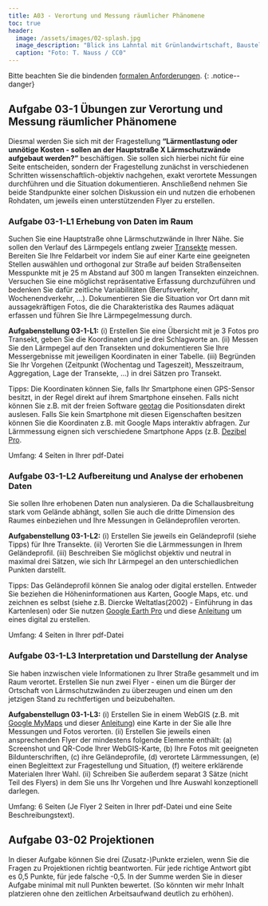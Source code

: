 ```yaml
---
title: A03 - Verortung und Messung räumlicher Phänomene
toc: true
header:
  image: /assets/images/02-splash.jpg
  image_description: "Blick ins Lahntal mit Grünlandwirtschaft, Baustelle für Stromtrassen und Regenbogen."
  caption: "Foto: T. Nauss / CC0"
---
```



Bitte beachten Sie die bindenden [formalen Anforderungen](https://geomoer.github.io/moer-meko//unit00/unit00-03_assignments.html#formale-anforderungen).
{: .notice--danger}


## Aufgabe 03-1 Übungen zur Verortung und Messung räumlicher Phänomene

Diesmal werden Sie sich mit der Fragestellung **“Lärmentlastung oder unnötige Kosten - sollen an der Hauptstraße X Lärmschutzwände aufgebaut werden?”** beschäftigen. Sie sollen sich hierbei nicht für eine Seite entscheiden, sondern der Fragestellung zunächst in verschiedenen Schritten wissenschaftlich-objektiv nachgehen, exakt verortete Messungen durchführen und die Situation dokumentieren. Anschließend nehmen Sie beide Standpunkte einer solchen Diskussion ein und nutzen die erhobenen Rohdaten, um jeweils einen unterstützenden Flyer zu erstellen.

### Aufgabe 03-1-L1 Erhebung von Daten im Raum

Suchen Sie eine Hauptstraße ohne Lärmschutzwände in Ihrer Nähe. Sie sollen den Verlauf des Lärmpegels entlang zweier [Transekte](https://de.wikipedia.org/wiki/Transekt) messen. Bereiten Sie Ihre Feldarbeit vor indem Sie auf einer Karte eine geeigneten Stellen auswählen und orthogonal zur Straße auf beiden Straßenseiten Messpunkte mit je 25 m Abstand auf 300 m langen Transekten einzeichnen. Versuchen Sie eine möglichst repräsentative Erfassung durchzuführen und bedenken Sie dafür zeitliche Variabilitäten (Berufsverkehr, Wochenendverkehr, ...).
Dokumentieren Sie die Situation vor Ort dann mit aussagekräftigen Fotos, die die Charakteristika des Raumes adäquat erfassen und führen Sie Ihre Lärmpegelmessung durch.

**Aufgabenstellung 03-1-L1:** (i) Erstellen Sie eine Übersicht mit je 3 Fotos pro Transekt, geben Sie die Koordinaten und je drei Schlagworte an. (ii) Messen Sie den Lärmpegel auf den Transekten und dokumentieren Sie Ihre Messergebnisse mit jeweiligen Koordinaten in einer Tabelle. (iii) Begründen Sie Ihr Vorgehen (Zeitpunkt (Wochentag und Tageszeit), Messzeitraum, Aggregation, Lage der Transekte, ...) in drei Sätzen pro Transekt.

Tipps: Die Koordinaten können Sie, falls Ihr Smartphone einen GPS-Sensor besitzt, in der Regel direkt auf ihrem Smartphone einsehen. Falls nicht können Sie z.B. mit der freien Software [geotag](https://www.heise.de/download/product/geotag-54809) die Positionsdaten direkt auslesen. Falls Sie kein Smartphone mit diesen Eigenschaften besitzen können Sie die Koordinaten z.B. mit Google Maps interaktiv abfragen. Zur Lärmmessung eignen sich verschiedene Smartphone Apps (z.B. [Dezibel Pro](https://play.google.com/store/apps/details?id=com.dbmeterpro.dbmeter&hl=de).

Umfang: 4 Seiten in Ihrer pdf-Datei


### Aufgabe 03-1-L2 Aufbereitung und Analyse der erhobenen Daten
Sie sollen Ihre erhobenen Daten nun analysieren. Da die Schallausbreitung stark vom Gelände abhängt, sollen Sie auch die dritte Dimension des Raumes einbeziehen und Ihre Messungen in Geländeprofilen verorten. <!---Überprüfen Sie die Positionierung Ihrer Messpunkte in der Datengrundlage des Höhenprofils, um die Vereinbarkeit der jeweiligen Referenzsysteme zu gewährleisten. Wenn auf der Karte, in der Sie die Transekte eingezeichnet haben, die Höhe verortet ist, können Sie diese praktischer Weise als Grundlage für das Geländeprofil nutzen. --->

**Aufgabenstellung 03-1-L2:** (i) Erstellen Sie jeweils ein Geländeprofil (siehe Tipps) für Ihre Transekte. (ii) Verorten Sie die Lärmmessungen in Ihrem Geländeprofil. (iii) Beschreiben Sie möglichst objektiv und neutral in maximal drei Sätzen, wie sich Ihr Lärmpegel an den unterschiedlichen Punkten darstellt.

Tipps: Das Geländeprofil können Sie analog oder digital erstellen. Entweder Sie beziehen die Höheninformationen aus Karten, Google Maps, etc. und zeichnen es selbst (siehe z.B. Diercke Weltatlas(2002) - Einführung in das Kartenlesen) oder Sie nutzen [Google Earth Pro](https://www.google.com/earth/versions/#earth-pro) und diese [Anleitung](https://support.google.com/earth/answer/148134?hl=de) um eines digital zu erstellen.

Umfang: 4 Seiten in Ihrer pdf-Datei


### Aufgabe 03-1-L3 Interpretation und Darstellung der Analyse

Sie haben inzwischen viele Informationen zu Ihrer Straße gesammelt und im Raum verortet. Erstellen Sie nun zwei Flyer - einen um die Bürger der Ortschaft von Lärmschutzwänden zu überzeugen und einen um den jetzigen Stand zu rechtfertigen und beizubehalten.

**Aufgabenstellugn 03-1-L3:** (i) Erstellen Sie in einem WebGIS (z.B. mit [Google MyMaps](https://www.google.de/intl/de/maps/about/mymaps) und dieser [Anleitung](https://support.google.com/mymaps/answer/3024454?hl=en&ref_topic=3024924)) eine Karte in der Sie alle Ihre Messungen und Fotos verorten. (ii) Erstellen Sie jeweils einen ansprechenden Flyer der mindestens folgende Elemente enthält: (a) Screenshot und QR-Code Ihrer WebGIS-Karte, (b) Ihre Fotos mit geeigneten Bildunterschriften, (c) ihre Geländeprofile, (d) verortete Lärmmessungen, (e) einen Begleittext zur Fragestellung und Situation, (f) weitere erklärende Materialen Ihrer Wahl. (ii) Schreiben Sie außerdem separat 3 Sätze (nicht Teil des Flyers) in dem Sie uns Ihr Vorgehen und Ihre Auswahl konzeptionell darlegen.

Umfang: 6 Seiten (Je Flyer 2 Seiten in Ihrer pdf-Datei und eine Seite Beschreibungstext).


## Aufgabe 03-02 Projektionen
In dieser Aufgabe können Sie drei (Zusatz-)Punkte erzielen, wenn Sie die Fragen zu Projektionen richtig beantworten. Für jede richtige Antwort gibt es 0,5 Punkte, für jede falsche -0,5. In der Summe werden Sie in dieser Aufgabe minimal mit null Punkten bewertet. (So könnten wir mehr Inhalt platzieren ohne den zeitlichen Arbeitsaufwand deutlich zu erhöhen).
